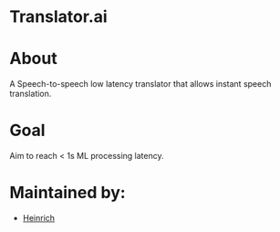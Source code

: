 # Translator.ai

<h1>About</h1>
A Speech-to-speech low latency translator that allows instant speech translation.

<h1>Goal</h1>
Aim to reach < 1s ML processing latency.

<h1> Maintained by: </h1>

- [Heinrich](https://github.com/HynRidge)
